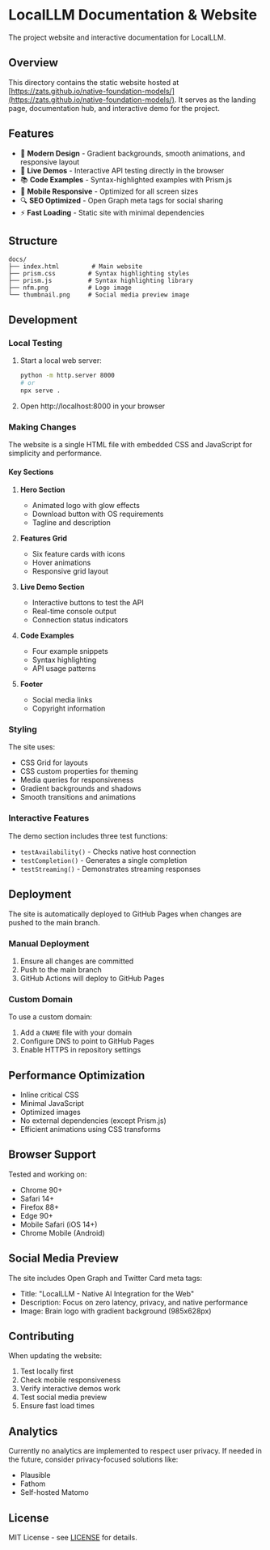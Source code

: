 # LocalLLM Documentation & Website

The project website and interactive documentation for LocalLLM.

## Overview

This directory contains the static website hosted at [https://zats.github.io/native-foundation-models/](https://zats.github.io/native-foundation-models/). It serves as the landing page, documentation hub, and interactive demo for the project.

## Features

- 🎨 **Modern Design** - Gradient backgrounds, smooth animations, and responsive layout
- 🧪 **Live Demos** - Interactive API testing directly in the browser
- 📚 **Code Examples** - Syntax-highlighted examples with Prism.js
- 📱 **Mobile Responsive** - Optimized for all screen sizes
- 🔍 **SEO Optimized** - Open Graph meta tags for social sharing
- ⚡ **Fast Loading** - Static site with minimal dependencies

## Structure

```
docs/
├── index.html         # Main website
├── prism.css         # Syntax highlighting styles
├── prism.js          # Syntax highlighting library
├── nfm.png           # Logo image
└── thumbnail.png     # Social media preview image
```

## Development

### Local Testing

1. Start a local web server:
   ```bash
   python -m http.server 8000
   # or
   npx serve .
   ```

2. Open http://localhost:8000 in your browser

### Making Changes

The website is a single HTML file with embedded CSS and JavaScript for simplicity and performance.

#### Key Sections

1. **Hero Section**
   - Animated logo with glow effects
   - Download button with OS requirements
   - Tagline and description

2. **Features Grid**
   - Six feature cards with icons
   - Hover animations
   - Responsive grid layout

3. **Live Demo Section**
   - Interactive buttons to test the API
   - Real-time console output
   - Connection status indicators

4. **Code Examples**
   - Four example snippets
   - Syntax highlighting
   - API usage patterns

5. **Footer**
   - Social media links
   - Copyright information

### Styling

The site uses:
- CSS Grid for layouts
- CSS custom properties for theming
- Media queries for responsiveness
- Gradient backgrounds and shadows
- Smooth transitions and animations

### Interactive Features

The demo section includes three test functions:
- `testAvailability()` - Checks native host connection
- `testCompletion()` - Generates a single completion
- `testStreaming()` - Demonstrates streaming responses

## Deployment

The site is automatically deployed to GitHub Pages when changes are pushed to the main branch.

### Manual Deployment

1. Ensure all changes are committed
2. Push to the main branch
3. GitHub Actions will deploy to GitHub Pages

### Custom Domain

To use a custom domain:
1. Add a `CNAME` file with your domain
2. Configure DNS to point to GitHub Pages
3. Enable HTTPS in repository settings

## Performance Optimization

- Inline critical CSS
- Minimal JavaScript
- Optimized images
- No external dependencies (except Prism.js)
- Efficient animations using CSS transforms

## Browser Support

Tested and working on:
- Chrome 90+
- Safari 14+
- Firefox 88+
- Edge 90+
- Mobile Safari (iOS 14+)
- Chrome Mobile (Android)

## Social Media Preview

The site includes Open Graph and Twitter Card meta tags:
- Title: "LocalLLM - Native AI Integration for the Web"
- Description: Focus on zero latency, privacy, and native performance
- Image: Brain logo with gradient background (985x628px)

## Contributing

When updating the website:
1. Test locally first
2. Check mobile responsiveness
3. Verify interactive demos work
4. Test social media preview
5. Ensure fast load times

## Analytics

Currently no analytics are implemented to respect user privacy. If needed in the future, consider privacy-focused solutions like:
- Plausible
- Fathom
- Self-hosted Matomo

## License

MIT License - see [LICENSE](../LICENSE) for details.